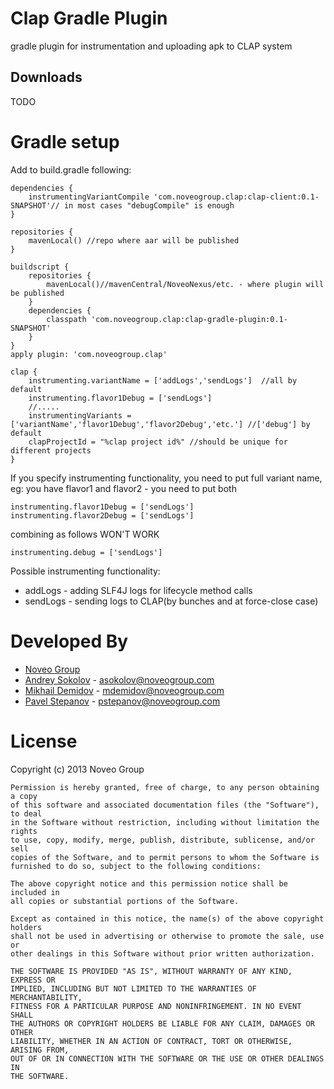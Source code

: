 Clap Gradle Plugin
==================

gradle plugin for instrumentation and uploading apk to CLAP system

Downloads
---------

TODO


Gradle setup
============

Add to build.gradle following:

```
dependencies {
    instrumentingVariantCompile 'com.noveogroup.clap:clap-client:0.1-SNAPSHOT'// in most cases "debugCompile" is enough
}

repositories {
    mavenLocal() //repo where aar will be published
}

buildscript {
    repositories {
        mavenLocal()//mavenCentral/NoveoNexus/etc. - where plugin will be published
    }
    dependencies {
        classpath 'com.noveogroup.clap:clap-gradle-plugin:0.1-SNAPSHOT'
    }
}
apply plugin: 'com.noveogroup.clap'

clap {
    instrumenting.variantName = ['addLogs','sendLogs']  //all by default
    instrumenting.flavor1Debug = ['sendLogs']
    //.....
    instrumentingVariants = ['variantName','flavor1Debug','flavor2Debug','etc.'] //['debug'] by default
    clapProjectId = "%clap project id%" //should be unique for different projects
}
```

If you specify instrumenting functionality, you need to put full variant name, eg: you have flavor1 and flavor2 - you need to put both
```
instrumenting.flavor1Debug = ['sendLogs']
instrumenting.flavor2Debug = ['sendLogs']
```
combining as follows WON'T WORK
```
instrumenting.debug = ['sendLogs']
```


Possible instrumenting functionality:
* addLogs - adding SLF4J logs for lifecycle method calls
* sendLogs - sending logs to CLAP(by bunches and at force-close case)


Developed By
============

* [Noveo Group](http://noveogroup.com/)
* [Andrey Sokolov](https://github.com/RagnarNSK) - <asokolov@noveogroup.com>
* [Mikhail Demidov]() - <mdemidov@noveogroup.com>
* [Pavel Stepanov](https://github.com/stefan-nsk) - <pstepanov@noveogroup.com>

License
=======

 Copyright (c) 2013 Noveo Group

    Permission is hereby granted, free of charge, to any person obtaining a copy
    of this software and associated documentation files (the "Software"), to deal
    in the Software without restriction, including without limitation the rights
    to use, copy, modify, merge, publish, distribute, sublicense, and/or sell
    copies of the Software, and to permit persons to whom the Software is
    furnished to do so, subject to the following conditions:

    The above copyright notice and this permission notice shall be included in
    all copies or substantial portions of the Software.

    Except as contained in this notice, the name(s) of the above copyright holders
    shall not be used in advertising or otherwise to promote the sale, use or
    other dealings in this Software without prior written authorization.

    THE SOFTWARE IS PROVIDED "AS IS", WITHOUT WARRANTY OF ANY KIND, EXPRESS OR
    IMPLIED, INCLUDING BUT NOT LIMITED TO THE WARRANTIES OF MERCHANTABILITY,
    FITNESS FOR A PARTICULAR PURPOSE AND NONINFRINGEMENT. IN NO EVENT SHALL
    THE AUTHORS OR COPYRIGHT HOLDERS BE LIABLE FOR ANY CLAIM, DAMAGES OR OTHER
    LIABILITY, WHETHER IN AN ACTION OF CONTRACT, TORT OR OTHERWISE, ARISING FROM,
    OUT OF OR IN CONNECTION WITH THE SOFTWARE OR THE USE OR OTHER DEALINGS IN
    THE SOFTWARE.

